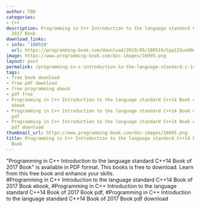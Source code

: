 ```yaml
---
author: TBD
categories:
- C++
description: Programming in C++ Introduction to the language standard C++14 Book of
  2017 Book
download_links:
- info: '180519'
  url: https://programming-book.com/download/2019/05/180519/Cpp123uo00es0150.pdf
image: https://www.programming-book.com/doc-images/16095.png
layout: post
permalink: /programming-in-c-introduction-to-the-language-standard-c-14-book-of-2017-book.html
tags:
- free book download
- free pdf download
- free programming ebook
- pdf free
- Programming in C++ Introduction to the language standard C++14 Book of 2017 Book
  ebook
- Programming in C++ Introduction to the language standard C++14 Book of 2017 Book
  pdf
- Programming in C++ Introduction to the language standard C++14 Book of 2017 Book
  pdf download
thumbnail_url: https://www.programming-book.com/doc-images/16095.png
title: Programming in C++ Introduction to the language standard C++14 Book of 2017
  Book
---
```


 
<div class="item-desc text-justify">
  "Programming in C++ Introduction to the language standard C++14 Book of 2017 Book" is available in PDF format. This books is free to download. Learn from this free book and enhance your skills.
  <br>
  #Programming in C++ Introduction to the language standard C++14 Book of 2017 Book ebook, #Programming in C++ Introduction to the language standard C++14 Book of 2017 Book pdf, #Programming in C++ Introduction to the language standard C++14 Book of 2017 Book pdf download
</div>